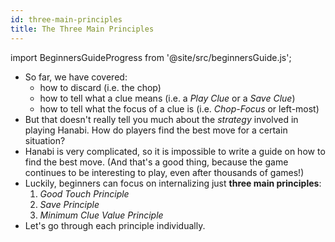 ```yaml
---
id: three-main-principles
title: The Three Main Principles
---
```


import BeginnersGuideProgress from '@site/src/beginnersGuide.js';

<BeginnersGuideProgress part="37" />

- So far, we have covered:
  - how to discard (i.e. the chop)
  - how to tell what a clue means (i.e. a *Play Clue* or a *Save Clue*)
  - how to tell what the focus of a clue is (i.e. *Chop-Focus* or left-most)
- But that doesn't really tell you much about the *strategy* involved in playing Hanabi. How do players find the best move for a certain situation?
- Hanabi is very complicated, so it is impossible to write a guide on how to find the best move. (And that's a good thing, because the game continues to be interesting to play, even after thousands of games!)
- Luckily, beginners can focus on internalizing just **three main principles**:
  1. *Good Touch Principle*
  1. *Save Principle*
  1. *Minimum Clue Value Principle*
- Let's go through each principle individually.
